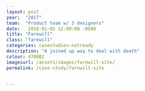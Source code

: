 ```yaml
---
layout: post
year:  "2017"
team:  "Product team w/ 3 designers"
date:   2018-01-05 12:00:00 -0600
title: "Farewill"
class: "farewill"
categories: casestudies-notready
description: "A joined up way to deal with death"
colour: 4700B2
imagesurl: /assets/images/farewill-site/
permalink: /case-study/farewill-site


---
```

